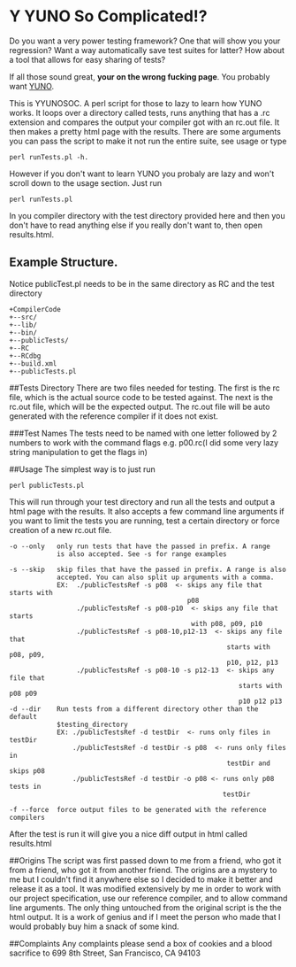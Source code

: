 # Y YUNO So Complicated!?
Do you want a very power testing framework? One that will show you your regression? Want a way automatically save test suites for latter?
How about a tool that allows for easy sharing of tests? 

If all those sound great, **your on the wrong fucking page**. You probably want [YUNO](https://github.com/bulatb/yuno). 

This is YYUNOSOC. A perl script for those to lazy to learn how YUNO works. It loops over a directory called
tests, runs anything that has a .rc extension and compares the output your compiler got with an rc.out file. It then makes
a pretty html page with the results. There are some arguments you can pass the script to make it not run the entire suite, see usage or type

    perl runTests.pl -h. 

However if you don't want to learn YUNO you probaly are lazy and won't scroll down to the usage section. Just run 

    perl runTests.pl
In you compiler directory with the test directory provided here and then you don't have to read anything else if you 
really don't want to, then open results.html.


## Example Structure.
Notice publicTest.pl needs to be in the same directory as RC and the test directory


    +CompilerCode
    +--src/
    +--lib/
    +--bin/
    +--publicTests/
    +--RC
    +--RCdbg
    +--build.xml
    +--publicTests.pl

##Tests Directory
There are two files needed for testing. The first is the rc file, which is the actual source code to be tested 
against. The next is the rc.out file, which will be the expected output. The rc.out file will be auto generated with 
the reference compiler if it does not exist. 

###Test Names
The tests need to be named with one letter followed by 2 numbers to work with the command flags e.g. p00.rc(I 
did some very lazy string manipulation to get the flags in)


##Usage
The simplest way is to just run 
    
    perl publicTests.pl

This will run through your test directory and run all the tests and output a html page with the results.
It also accepts a few command line arguments if you want to limit the tests you are running, test a certain directory 
or force creation of a new rc.out file.

    -o --only   only run tests that have the passed in prefix. A range 
                is also accepted. See -s for range examples

    -s --skip   skip files that have the passed in prefix. A range is also 
                accepted. You can also split up arguments with a comma. 
                EX:  ./publicTestsRef -s p08  <- skips any file that starts with 
                                                 p08
                     ./publicTestsRef -s p08-p10  <- skips any file that starts 
                                                  with p08, p09, p10
                     ./publicTestsRef -s p08-10,p12-13  <- skips any file that 
                                                           starts with p08, p09,
                                                           p10, p12, p13
                     ./publicTestsRef -s p08-10 -s p12-13  <- skips any file that 
                                                              starts with p08 p09
                                                              p10 p12 p13
    -d --dir    Run tests from a different directory other than the default
                $testing_directory
                EX: ./publicTestsRef -d testDir  <- runs only files in testDir
                    ./publicTestsRef -d testDir -s p08  <- runs only files in 
                                                           testDir and skips p08
                    ./publicTestsRef -d testDir -o p08 <- runs only p08 tests in 
                                                          testDir

    -f --force  force output files to be generated with the reference compilers

After the test is run it will give you a nice diff output in html called results.html

##Origins
The script was first passed down to me from a friend, who got it from a friend, who got it from another friend. The origins are a mystery to me but I couldn't find it anywhere else so I decided to make it better and release it as a tool. It was modified extensively by me in order to work with our project specification, use our reference compiler, and to allow command line arguments. The only thing untouched from the original script is the the html output. It is a work of genius and if I meet the person who made that I would probably buy him a snack of some kind. 

##Complaints 
Any complaints please send a box of cookies and a blood sacrifice to 
699 8th Street, San Francisco, CA 94103
